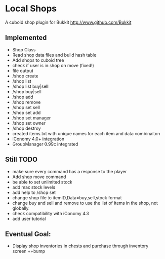 Local Shops
======

A cuboid shop plugin for Bukkit
http://www.github.com/Bukkit

Implemented
-----------

* Shop Class
* Read shop data files and build hash table
* Add shops to cuboid tree
* check if user is in shop on move (fixed!)
* file output
* /shop create
* /shop list
* /shop list buy|sell
* /shop buy|sell
* /shop add
* /shop remove
* /shop set sell
* /shop set add
* /shop set manager
* /shop set owner
* /shop destroy
* created items.txt with unique names for each item and data combinaiton
* iConomy 4.0+ integration
* GroupManager 0.99c integrated

Still TODO
-----------

* make sure every command has a response to the player
* Add shop move command
* be able to set unlimited stock
* add max stock levels
* add help to /shop set
* change shop file to itemID,Data=buy,sell,stock format
* change buy and sell and remove to use the list of items in the shop, not globally. 
* check compatibility with iConomy 4.3
* add user tutorial

Eventual Goal:
-----------
* Display shop inventories in chests and purchase through inventory screen ++bump